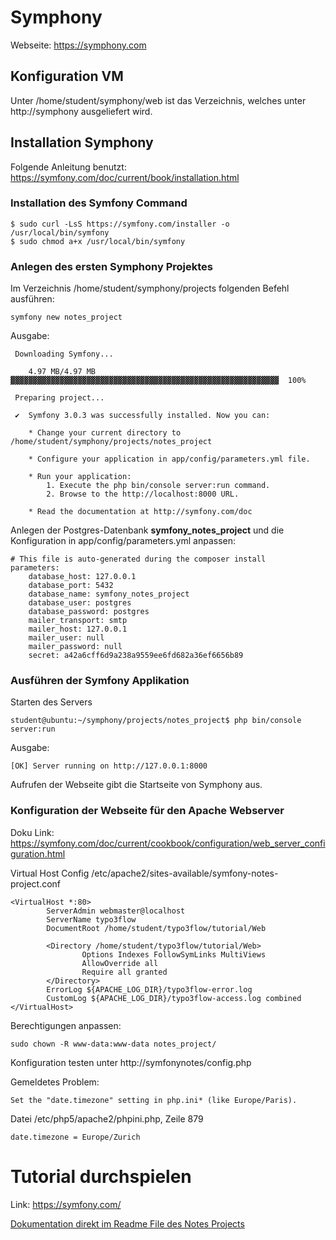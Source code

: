 # Symphony 


Webseite: https://symphony.com

## Konfiguration VM 

Unter /home/student/symphony/web ist das Verzeichnis, welches unter http://symphony ausgeliefert wird. 


## Installation Symphony 

Folgende Anleitung benutzt: https://symfony.com/doc/current/book/installation.html

### Installation des Symfony Command

```
$ sudo curl -LsS https://symfony.com/installer -o /usr/local/bin/symfony
$ sudo chmod a+x /usr/local/bin/symfony
```

### Anlegen des ersten Symphony Projektes 

Im Verzeichnis /home/student/symphony/projects folgenden Befehl ausführen: 

```
symfony new notes_project
```

Ausgabe: 

```
 Downloading Symfony...

    4.97 MB/4.97 MB ▓▓▓▓▓▓▓▓▓▓▓▓▓▓▓▓▓▓▓▓▓▓▓▓▓▓▓▓▓▓▓▓▓▓▓▓▓▓▓▓▓▓▓▓▓▓▓▓▓▓▓▓▓▓▓▓▓▓▓▓  100%

 Preparing project...

 ✔  Symfony 3.0.3 was successfully installed. Now you can:

    * Change your current directory to /home/student/symphony/projects/notes_project

    * Configure your application in app/config/parameters.yml file.

    * Run your application:
        1. Execute the php bin/console server:run command.
        2. Browse to the http://localhost:8000 URL.

    * Read the documentation at http://symfony.com/doc
```

Anlegen der Postgres-Datenbank **symfony_notes_project** und die Konfiguration in app/config/parameters.yml anpassen:

```
# This file is auto-generated during the composer install
parameters:
    database_host: 127.0.0.1
    database_port: 5432
    database_name: symfony_notes_project
    database_user: postgres
    database_password: postgres
    mailer_transport: smtp
    mailer_host: 127.0.0.1
    mailer_user: null
    mailer_password: null
    secret: a42a6cff6d9a238a9559ee6fd682a36ef6656b89
``` 

### Ausführen der Symfony Applikation 

Starten des Servers

```
student@ubuntu:~/symphony/projects/notes_project$ php bin/console server:run
```

Ausgabe: 

```
[OK] Server running on http://127.0.0.1:8000         
```

Aufrufen der Webseite gibt die Startseite von Symphony aus. 


### Konfiguration der Webseite für den Apache Webserver 

Doku Link: https://symfony.com/doc/current/cookbook/configuration/web_server_configuration.html

Virtual Host Config /etc/apache2/sites-available/symfony-notes-project.conf

```
<VirtualHost *:80>
        ServerAdmin webmaster@localhost
        ServerName typo3flow
        DocumentRoot /home/student/typo3flow/tutorial/Web

        <Directory /home/student/typo3flow/tutorial/Web>
                Options Indexes FollowSymLinks MultiViews
                AllowOverride all
                Require all granted
        </Directory>
        ErrorLog ${APACHE_LOG_DIR}/typo3flow-error.log
        CustomLog ${APACHE_LOG_DIR}/typo3flow-access.log combined
</VirtualHost>
```

Berechtigungen anpassen: 

```
sudo chown -R www-data:www-data notes_project/
```

Konfiguration testen unter http://symfonynotes/config.php

Gemeldetes Problem: 
``` 
Set the "date.timezone" setting in php.ini* (like Europe/Paris).
```

Datei /etc/php5/apache2/phpini.php, Zeile 879

```
date.timezone = Europe/Zurich
```


# Tutorial durchspielen 

Link: https://symfony.com/

[Dokumentation direkt im Readme File des Notes Projects](projects/notes_project/README.md)



